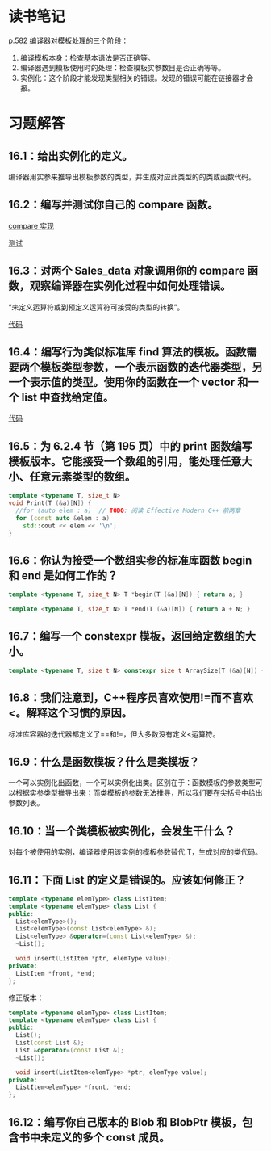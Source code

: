 # 读书笔记

p.582 编译器对模板处理的三个阶段：

1. 编译模板本身：检查基本语法是否正确等。
2. 编译器遇到模板使用时的处理：检查模板实参数目是否正确等等。
3. 实例化：这个阶段才能发现类型相关的错误。发现的错误可能在链接器才会报。

# 习题解答

## 16.1：给出实例化的定义。

编译器用实参来推导出模板参数的类型，并生成对应此类型的的类或函数代码。

## 16.2：编写并测试你自己的 compare 函数。

[compare 实现](/cpp/cppprimer/ch16/compare.h)

[测试](/cpp/cppprimer/ch16/16.2.cpp)

## 16.3：对两个 Sales_data 对象调用你的 compare 函数，观察编译器在实例化过程中如何处理错误。

“未定义运算符或到预定义运算符可接受的类型的转换”。

[代码](/cpp/cppprimer/ch16/16.3.cpp)

## 16.4：编写行为类似标准库 find 算法的模板。函数需要两个模板类型参数，一个表示函数的迭代器类型，另一个表示值的类型。使用你的函数在一个 vector<int> 和一个 list<string> 中查找给定值。

[代码](/cpp/cppprimer/ch16/16.4.cpp)

## 16.5：为 6.2.4 节（第 195 页）中的 print 函数编写模板版本。它能接受一个数组的引用，能处理任意大小、任意元素类型的数组。

```C++
template <typename T, size_t N>
void Print(T (&a)[N]) {
  //for (auto elem : a)  // TODO: 阅读 Effective Modern C++ 前两章
  for (const auto &elem : a)
    std::cout << elem << '\n';
}
```

## 16.6：你认为接受一个数组实参的标准库函数 begin 和 end 是如何工作的？

```C++
template <typename T, size_t N> T *begin(T (&a)[N]) { return a; }

template <typename T, size_t N> T *end(T (&a)[N]) { return a + N; }
```

## 16.7：编写一个 constexpr 模板，返回给定数组的大小。

```C++
template <typename T, size_t N> constexpr size_t ArraySize(T (&a)[N]) { return N; }
```

## 16.8：我们注意到，C++程序员喜欢使用!=而不喜欢<。解释这个习惯的原因。

标准库容器的迭代器都定义了==和!=，但大多数没有定义<运算符。

## 16.9：什么是函数模板？什么是类模板？

一个可以实例化出函数，一个可以实例化出类。区别在于：函数模板的参数类型可以根据实参类型推导出来；而类模板的参数无法推导，所以我们要在尖括号中给出参数列表。

## 16.10：当一个类模板被实例化，会发生干什么？

对每个被使用的实例，编译器使用该实例的模板参数替代 T，生成对应的类代码。

## 16.11：下面 List 的定义是错误的。应该如何修正？

```C++
template <typename elemType> class ListItem;
template <typename elemType> class List {
public:
  List<elemType>();
  List<elemType>(const List<elemType> &);
  List<elemType> &operator=(const List<elemType> &);
  ~List();

  void insert(ListItem *ptr, elemType value);
private:
  ListItem *front, *end;
};
```

修正版本：
```C++
template <typename elemType> class ListItem;
template <typename elemType> class List {
public:
  List();
  List(const List &);
  List &operator=(const List &);
  ~List();

  void insert(ListItem<elemType> *ptr, elemType value);
private:
  ListItem<elemType> *front, *end;
};
```

## 16.12：编写你自己版本的 Blob 和 BlobPtr 模板，包含书中未定义的多个 const 成员。


